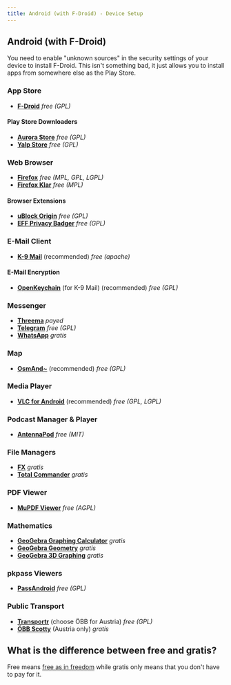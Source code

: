 ```yaml
---
title: Android (with F-Droid) - Device Setup
---
```

## Android (with F-Droid)

You need to enable "unknown sources" in the security settings of your device to install F-Droid.
This isn't something bad, it just allows you to install apps from somewhere else as the Play Store.

### App Store

- [**F-Droid**](https://f-droid.org/) _free (GPL)_

#### Play Store Downloaders

- [**Aurora Store**](https://f-droid.org/packages/com.dragons.aurora/) _free (GPL)_
- [**Yalp Store**](https://f-droid.org/packages/com.github.yeriomin.yalpstore/) _free (GPL)_


### Web Browser

- [**Firefox**](https://f-droid.org/packages/de.marmaro.krt.ffupdater/) _free (MPL, GPL, LGPL)_
- [**Firefox Klar**](https://f-droid.org/packages/org.mozilla.klar/) _free (MPL)_

#### Browser Extensions

- [**uBlock Origin**](https://addons.mozilla.org/firefox/addon/ublock-origin/) _free (GPL)_
- [**EFF Privacy Badger**](https://www.eff.org/privacybadger) _free (GPL)_


### E-Mail Client

- [**K-9 Mail**](https://f-droid.org/packages/com.fsck.k9/) (recommended) _free (apache)_

#### E-Mail Encryption

- [**OpenKeychain**](https://f-droid.org/packages/org.sufficientlysecure.keychain/) (for K-9 Mail) (recommended) _free (GPL)_


### Messenger

- [**Threema**](https://threema.ch/download) _payed_
- [**Telegram**](https://f-droid.org/packages/org.telegram.messenger/) _free (GPL)_
- [**WhatsApp**](https://play.google.com/store/apps/details?id=com.whatsapp) _gratis_


### Map

- [**OsmAnd~**](https://f-droid.org/packages/net.osmand.plus/) (recommended) _free (GPL)_


### Media Player

- [**VLC for Android**](https://play.google.com/store/apps/details?id=org.videolan.vlc) (recommended) _free (GPL, LGPL)_


### Podcast Manager & Player

- [**AntennaPod**](https://f-droid.org/packages/de.danoeh.antennapod/) _free (MIT)_


### File Managers

- [**FX**](https://play.google.com/store/apps/details?id=nextapp.fx) _gratis_
- [**Total Commander**](https://play.google.com/store/apps/details?id=com.ghisler.android.TotalCommander) _gratis_


### PDF Viewer

- [**MuPDF Viewer**](https://f-droid.org/packages/com.artifex.mupdf.viewer.app/) _free (AGPL)_


### Mathematics

- [**GeoGebra Graphing Calculator**](https://play.google.com/store/apps/details?id=org.geogebra.android) _gratis_
- [**GeoGebra Geometry**](https://play.google.com/store/apps/details?id=org.geogebra.android.geometry) _gratis_
- [**GeoGebra 3D Graphing**](https://play.google.com/store/apps/details?id=org.geogebra.android.g3d) _gratis_


### pkpass Viewers

- [**PassAndroid**](https://f-droid.org/packages/org.ligi.passandroid/) _free (GPL)_


### Public Transport

- [**Transportr**](https://f-droid.org/packages/de.grobox.liberario/) (choose ÖBB for Austria) _free (GPL)_
- [**ÖBB Scotty**](https://play.google.com/store/apps/details?id=de.hafas.android.oebb) (Austria only) _gratis_


## What is the difference between free and gratis?

Free means [free as in freedom](https://www.gnu.org/philosophy/free-sw.html) while gratis only means that
you don't have to pay for it.
